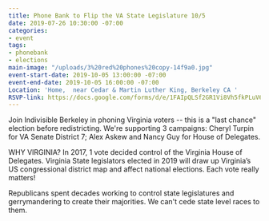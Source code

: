 ```yaml
---
title: Phone Bank to Flip the VA State Legislature 10/5
date: 2019-07-26 10:30:00 -07:00
categories:
- event
tags:
- phonebank
- elections
main-image: "/uploads/3%20red%20phones%20copy-14f9a0.jpg"
event-start-date: 2019-10-05 13:00:00 -07:00
event-end-date: 2019-10-05 16:00:00 -07:00
Location: 'Home,  near Cedar & Martin Luther King, Berkeley CA '
RSVP-link: https://docs.google.com/forms/d/e/1FAIpQLSf2GR1Vi8Vh5fkPLuV65CeY79j0Sc7WPfrIshnb3gdXz6rDTg/viewform
---
```


Join Indivisible Berkeley in phoning Virginia voters -- this is a "last chance" election before redistricting.  We're supporting 3 campaigns: Cheryl Turpin for VA Senate District 7; Alex Askew and Nancy Guy for House of Delegates.

WHY VIRGINIA?  In 2017, 1 vote decided control of the Virginia House of Delegates. Virginia State legislators elected in 2019  will draw up  Virginia’s US congressional district map and affect national elections.  Each vote really matters!

Republicans spent decades working to control state legislatures and gerrymandering to create their majorities.  We can't cede state level races to them.